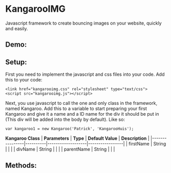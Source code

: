 # KangarooIMG
Javascript framework to create bouncing images on your website, quickly and easily.


Demo:
--------------


Setup:
--------------
First you need to implement the javascript and css files into your code. Add this to your code:

	<link href="kangarooimg.css" rel="stylesheet" type="text/css">
	<script src="kangarooimg.js"></script>

Next, you use javascript to call the one and only class in the framework, named Kangaroo. Add this to a variable to start preparing your first Kangaroo and give it a name and a ID name for the div it should be put in (This div will be added into the body by default). Like so:

	var kangaroo1 = new Kangaroo('Patrick', 'KangarooHuis');

**Kangaroo Class**
| **Parameters** | **Type** | **Default Value** | **Description** |
|----------------|----------|-------------------|-----------------|
|   firstName    | String   |                   |                 |
|   divName      | String   |                   |                 |
|  parentName    | String   |                   |                 |

Methods:
--------------

